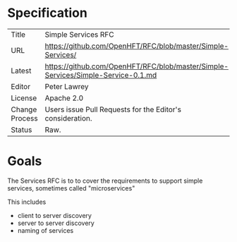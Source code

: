 # Specification

|         |                                                                     |
|:------- | ------------------------------------------------------------------- |
| Title   | Simple Services RFC                                                 |
| URL     | https://github.com/OpenHFT/RFC/blob/master/Simple-Services/         |
| Latest  | https://github.com/OpenHFT/RFC/blob/master/Simple-Services/Simple-Service-0.1.md |
| Editor  | Peter Lawrey                                                        |
| License | Apache 2.0                                                          |
| Change Process | Users issue Pull Requests for the Editor's consideration.    |
| Status  | Raw.                                                                |

# Goals
The Services RFC is to to cover the requirements to support simple services, sometimes called "microservices"

This includes
- client to server discovery
- server to server discovery
- naming of services


